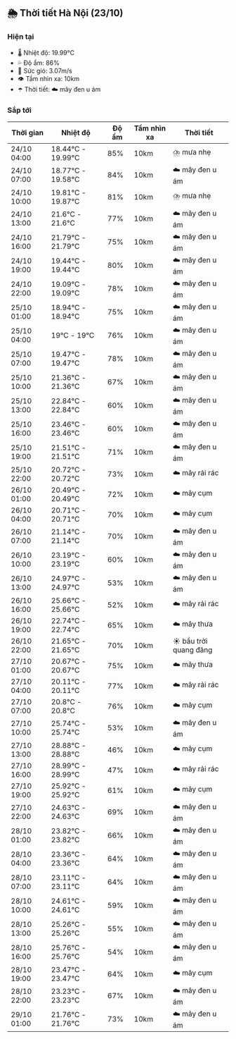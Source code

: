 ## 🌦️ Thời tiết Hà Nội (23/10)

### Hiện tại

- 🌡️ Nhiệt độ: 19.99℃
- 💦 Độ ẩm: 86%
- 💨 Sức gió: 3.07m/s
- 👁️ Tầm nhìn xa: 10km
- ☂️ Thời tiết: ☁️ mây đen u ám

### Sắp tới

| Thời gian | Nhiệt độ | Độ ẩm | Tầm nhìn xa | Thời tiết |
| --- | --- | --- | --- | --- |
| 24/10 04:00 | 18.44℃ - 19.99℃ | 85% | 10km | ⛈️ mưa nhẹ |
| 24/10 07:00 | 18.77℃ - 19.58℃ | 84% | 10km | ☁️ mây đen u ám |
| 24/10 10:00 | 19.81℃ - 19.87℃ | 81% | 10km | ⛈️ mưa nhẹ |
| 24/10 13:00 | 21.6℃ - 21.6℃ | 77% | 10km | ☁️ mây đen u ám |
| 24/10 16:00 | 21.79℃ - 21.79℃ | 75% | 10km | ☁️ mây đen u ám |
| 24/10 19:00 | 19.44℃ - 19.44℃ | 80% | 10km | ☁️ mây đen u ám |
| 24/10 22:00 | 19.09℃ - 19.09℃ | 78% | 10km | ☁️ mây đen u ám |
| 25/10 01:00 | 18.94℃ - 18.94℃ | 75% | 10km | ☁️ mây đen u ám |
| 25/10 04:00 | 19℃ - 19℃ | 76% | 10km | ☁️ mây đen u ám |
| 25/10 07:00 | 19.47℃ - 19.47℃ | 78% | 10km | ☁️ mây đen u ám |
| 25/10 10:00 | 21.36℃ - 21.36℃ | 67% | 10km | ☁️ mây đen u ám |
| 25/10 13:00 | 22.84℃ - 22.84℃ | 60% | 10km | ☁️ mây đen u ám |
| 25/10 16:00 | 23.46℃ - 23.46℃ | 60% | 10km | ☁️ mây đen u ám |
| 25/10 19:00 | 21.51℃ - 21.51℃ | 71% | 10km | ☁️ mây đen u ám |
| 25/10 22:00 | 20.72℃ - 20.72℃ | 73% | 10km | ☁️ mây rải rác |
| 26/10 01:00 | 20.49℃ - 20.49℃ | 72% | 10km | ☁️ mây cụm |
| 26/10 04:00 | 20.71℃ - 20.71℃ | 70% | 10km | ☁️ mây cụm |
| 26/10 07:00 | 21.14℃ - 21.14℃ | 70% | 10km | ☁️ mây đen u ám |
| 26/10 10:00 | 23.19℃ - 23.19℃ | 60% | 10km | ☁️ mây đen u ám |
| 26/10 13:00 | 24.97℃ - 24.97℃ | 53% | 10km | ☁️ mây đen u ám |
| 26/10 16:00 | 25.66℃ - 25.66℃ | 52% | 10km | ☁️ mây rải rác |
| 26/10 19:00 | 22.74℃ - 22.74℃ | 65% | 10km | ☁️ mây thưa |
| 26/10 22:00 | 21.65℃ - 21.65℃ | 70% | 10km | ☀️ bầu trời quang đãng |
| 27/10 01:00 | 20.67℃ - 20.67℃ | 75% | 10km | ☁️ mây thưa |
| 27/10 04:00 | 20.11℃ - 20.11℃ | 77% | 10km | ☁️ mây rải rác |
| 27/10 07:00 | 20.8℃ - 20.8℃ | 76% | 10km | ☁️ mây cụm |
| 27/10 10:00 | 25.74℃ - 25.74℃ | 53% | 10km | ☁️ mây đen u ám |
| 27/10 13:00 | 28.88℃ - 28.88℃ | 46% | 10km | ☁️ mây cụm |
| 27/10 16:00 | 28.99℃ - 28.99℃ | 47% | 10km | ☁️ mây rải rác |
| 27/10 19:00 | 25.92℃ - 25.92℃ | 61% | 10km | ☁️ mây cụm |
| 27/10 22:00 | 24.63℃ - 24.63℃ | 69% | 10km | ☁️ mây đen u ám |
| 28/10 01:00 | 23.82℃ - 23.82℃ | 66% | 10km | ☁️ mây đen u ám |
| 28/10 04:00 | 23.36℃ - 23.36℃ | 64% | 10km | ☁️ mây đen u ám |
| 28/10 07:00 | 23.11℃ - 23.11℃ | 64% | 10km | ☁️ mây đen u ám |
| 28/10 10:00 | 24.61℃ - 24.61℃ | 59% | 10km | ☁️ mây đen u ám |
| 28/10 13:00 | 25.26℃ - 25.26℃ | 55% | 10km | ☁️ mây đen u ám |
| 28/10 16:00 | 25.76℃ - 25.76℃ | 54% | 10km | ☁️ mây đen u ám |
| 28/10 19:00 | 23.47℃ - 23.47℃ | 64% | 10km | ☁️ mây cụm |
| 28/10 22:00 | 23.23℃ - 23.23℃ | 67% | 10km | ☁️ mây đen u ám |
| 29/10 01:00 | 21.76℃ - 21.76℃ | 73% | 10km | ☁️ mây đen u ám |
